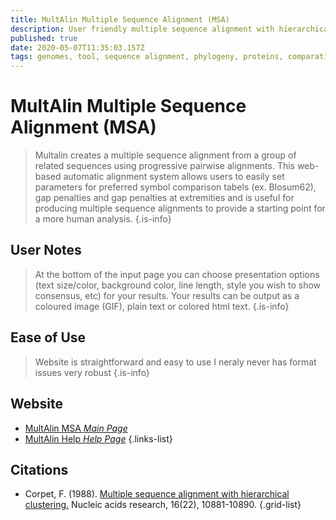 ```yaml
---
title: MultAlin Multiple Sequence Alignment (MSA)
description: User friendly multiple sequence alignment with hierarchical clustering.
published: true
date: 2020-05-07T11:35:03.157Z
tags: genomes, tool, sequence alignment, phylogeny, proteins, comparative genomics, conservation
---
```


# MultAlin Multiple Sequence Alignment (MSA)

>  Multalin creates a multiple sequence alignment from a group of related sequences using progressive pairwise alignments.
&NewLine;
This web-based automatic alignment system allows users to easily set parameters for preferred symbol comparison tabels (ex. Blosum62), gap penalties and gap penalties at extremities and is useful for producing multiple sequence alignments to provide a starting point for a more human analysis. 
{.is-info}

## User Notes
> At the bottom of the input page you can choose presentation options (text size/color, background color, line length, style you wish to show consensus, etc) for your results. Your results can be output as a coloured image (GIF), plain text or colored html text.
{.is-info}

## Ease of Use
>Website is straightforward and easy to use
>I neraly never has format issues very robust
{.is-info}

## Website

- [MultAlin MSA *Main Page*](http://multalin.toulouse.inra.fr/multalin/)
- [MultAlin Help *Help Page*](http://multalin.toulouse.inra.fr/multalin/help.html)
{.links-list}

## Citations

- Corpet, F. (1988). [Multiple sequence alignment with hierarchical clustering.](https://academic.oup.com/nar/article-abstract/16/22/10881/2378678) Nucleic acids research, 16(22), 10881-10890.
{.grid-list}